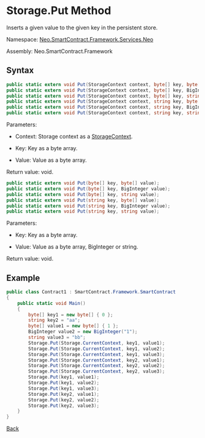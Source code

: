 # Storage.Put Method

Inserts a given value to the given key in the persistent store.

Namespace: [Neo.SmartContract.Framework.Services.Neo](../../neo.md)

Assembly: Neo.SmartContract.Framework

## Syntax

```c#
public static extern void Put(StorageContext context, byte[] key, byte[] value);
public static extern void Put(StorageContext context, byte[] key, BigInteger value);
public static extern void Put(StorageContext context, byte[] key, string value);
public static extern void Put(StorageContext context, string key, byte[] value);
public static extern void Put(StorageContext context, string key, BigInteger value);
public static extern void Put(StorageContext context, string key, string value);
```

Parameters:

- Context: Storage context as a [StorageContext](../StorageContext.md).

- Key: Key as a byte array.

- Value: Value as a byte array.


Return value: void.

```c#
public static extern void Put(byte[] key, byte[] value);
public static extern void Put(byte[] key, BigInteger value);
public static extern void Put(byte[] key, string value);
public static extern void Put(string key, byte[] value);
public static extern void Put(string key, BigInteger value);
public static extern void Put(string key, string value);
```

Parameters:

- Key: Key as a byte array.

- Value: Value as a byte array, BigInteger or string.


Return value: void.

## Example

```c#
public class Contract1 : SmartContract.Framework.SmartContract
{
    public static void Main()
    {
        byte[] key1 = new byte[] { 0 };
        string key2 = "aa";
        byte[] value1 = new byte[] { 1 };
        BigInteger value2 = new BigInteger("1");
        string value3 = "bb";
        Storage.Put(Storage.CurrentContext, key1, value1);
        Storage.Put(Storage.CurrentContext, key1, value2);
        Storage.Put(Storage.CurrentContext, key1, value3);
        Storage.Put(Storage.CurrentContext, key2, value1);
        Storage.Put(Storage.CurrentContext, key2, value2);
        Storage.Put(Storage.CurrentContext, key2, value3);
        Storage.Put(key1, value1);
        Storage.Put(key1, value2);
        Storage.Put(key1, value3);
        Storage.Put(key2, value1);
        Storage.Put(key2, value2);
        Storage.Put(key2, value3);
    }
}
```

[Back](../Storage.md)
